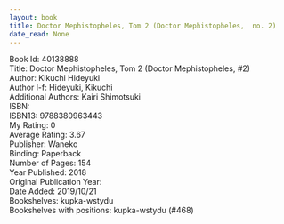 ```yaml
---
layout: book
title: Doctor Mephistopheles, Tom 2 (Doctor Mephistopheles,  no. 2)
date_read: None
---
```


Book Id: 40138888<br />
Title: Doctor Mephistopheles, Tom 2 (Doctor Mephistopheles, #2)<br />
Author: Kikuchi Hideyuki<br />
Author l-f: Hideyuki, Kikuchi<br />
Additional Authors: Kairi Shimotsuki<br />
ISBN: <br />
ISBN13: 9788380963443<br />
My Rating: 0<br />
Average Rating: 3.67<br />
Publisher: Waneko<br />
Binding: Paperback<br />
Number of Pages: 154<br />
Year Published: 2018<br />
Original Publication Year: <br />
Date Added: 2019/10/21<br />
Bookshelves: kupka-wstydu<br />
Bookshelves with positions: kupka-wstydu (#468)<br />

